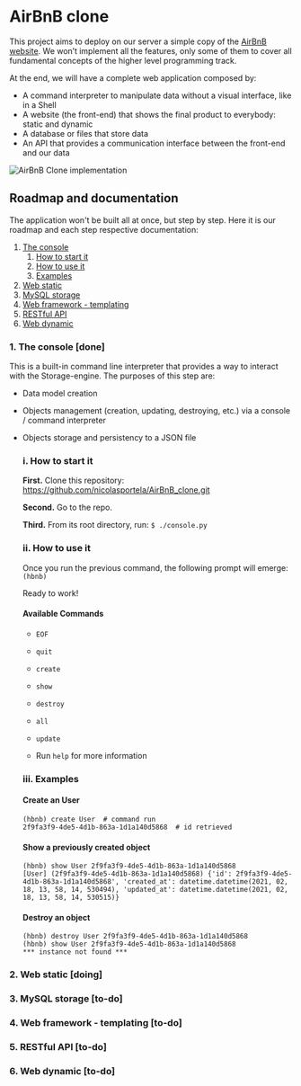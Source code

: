 # AirBnB clone

This project aims to deploy on our server a simple copy of the [AirBnB website](https://airbnb.com). We won’t implement all the features, only some of them to cover all fundamental concepts of the higher level programming track.

At the end, we will have a complete web application composed by:

* A command interpreter to manipulate data without a visual interface, like in a Shell
* A website (the front-end) that shows the final product to everybody: static and dynamic
* A database or files that store data
* An API that provides a communication interface between the front-end and our data

![AirBnB Clone implementation](https://lh3.googleusercontent.com/pw/ACtC-3eYaqg89XL26Y_DFvTLt4MW-w3C7u1gw9aK8c0lhiC3RYHVdLguOuWW7LZdXu5h0117WqFc9OYEYpAQOnyj6ldRz8EXusQW9_QS5IgmbBnEafXvaXsQVIQleFWUxl31_nOfc68hip5XvQjKooJzWgY=w960-h512-no?authuser=1)

## Roadmap and documentation
The application won't be built all at once, but step by step. Here it is our roadmap and each step respective documentation:

1. [The console](#1)
   1. [How to start it](#11)
   2. [How to use it](#12)
   3. [Examples](#13)
2. [Web static](#2)
3. [MySQL storage](#3)
4. [Web framework - templating](#4)
5. [RESTful API](#5)
6. [Web dynamic](#6)

### 1. The console [done] <a name="1"></a>
This is a built-in command line interpreter that provides a way to interact with the Storage-engine. The purposes of this step are:
* Data model creation
* Objects management (creation, updating, destroying, etc.) via a console / command interpreter
* Objects storage and persistency to a JSON file

    ### i. How to start it <a name="11"></a>

    **First.** Clone this repository: <https://github.com/nicolasportela/AirBnB_clone.git>

    **Second.** Go to the repo. 

    **Third.** From its root directory, run: `$ ./console.py`

    ### ii. How to use it <a name="12"></a>

    Once you run the previous command, the following prompt will emerge: `(hbnb) ` 
    
    Ready to work!

    #### Available Commands
    * `EOF`

    * `quit`

    * `create`

    * `show`

    * `destroy`

    * `all`

    * `update`

    * Run `help` for more information

    ### iii. Examples <a name="13"></a>

    #### Create an User

    ```
    (hbnb) create User  # command run
    2f9fa3f9-4de5-4d1b-863a-1d1a140d5868  # id retrieved
    ```

    #### Show a previously created object

    ```
    (hbnb) show User 2f9fa3f9-4de5-4d1b-863a-1d1a140d5868
    [User] (2f9fa3f9-4de5-4d1b-863a-1d1a140d5868) {'id': 2f9fa3f9-4de5-4d1b-863a-1d1a140d5868', 'created_at': datetime.datetime(2021, 02, 18, 13, 58, 14, 530494), 'updated_at': datetime.datetime(2021, 02, 18, 13, 58, 14, 530515)}
    ```

    #### Destroy an object

    ```
    (hbnb) destroy User 2f9fa3f9-4de5-4d1b-863a-1d1a140d5868
    (hbnb) show User 2f9fa3f9-4de5-4d1b-863a-1d1a140d5868
    *** instance not found ***
    ```

### 2. Web static [doing] <a name="2"></a>

### 3. MySQL storage [to-do] <a name="3"></a>

### 4. Web framework - templating [to-do] <a name="4"></a>

### 5. RESTful API [to-do] <a name="5"></a>

### 6. Web dynamic [to-do] <a name="6"></a>